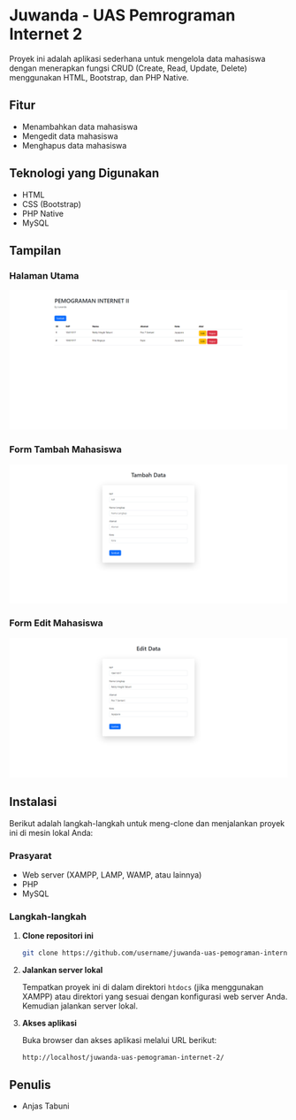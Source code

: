 # Juwanda - UAS Pemrograman Internet 2

Proyek ini adalah aplikasi sederhana untuk mengelola data mahasiswa dengan menerapkan fungsi CRUD (Create, Read, Update, Delete) menggunakan HTML, Bootstrap, dan PHP Native.

## Fitur

- Menambahkan data mahasiswa
- Mengedit data mahasiswa
- Menghapus data mahasiswa

## Teknologi yang Digunakan

- HTML
- CSS (Bootstrap)
- PHP Native
- MySQL

## Tampilan

### Halaman Utama

![Halaman Utama](index.png)

### Form Tambah Mahasiswa

![Form Tambah Mahasiswa](tambah.png)

### Form Edit Mahasiswa

![Form Edit Mahasiswa](edit.png)

## Instalasi

Berikut adalah langkah-langkah untuk meng-clone dan menjalankan proyek ini di mesin lokal Anda:

### Prasyarat

- Web server (XAMPP, LAMP, WAMP, atau lainnya)
- PHP
- MySQL

### Langkah-langkah

1. **Clone repositori ini**

    ```bash
    git clone https://github.com/username/juwanda-uas-pemograman-internet-2.git
    ```

2. **Jalankan server lokal**

    Tempatkan proyek ini di dalam direktori `htdocs` (jika menggunakan XAMPP) atau direktori yang sesuai dengan konfigurasi web server Anda. Kemudian jalankan server lokal.

3. **Akses aplikasi**

    Buka browser dan akses aplikasi melalui URL berikut:

    ```url
    http://localhost/juwanda-uas-pemograman-internet-2/
    ```


## Penulis

- Anjas Tabuni

